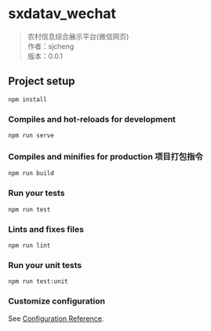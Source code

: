 # sxdatav_wechat

> 农村信息综合展示平台(微信网页)   
> 作者：sjcheng   
> 版本：0.0.1   

## Project setup
```
npm install
```

### Compiles and hot-reloads for development
```
npm run serve
```

### Compiles and minifies for production 项目打包指令
```
npm run build
```

### Run your tests
```
npm run test
```

### Lints and fixes files
```
npm run lint
```

### Run your unit tests
```
npm run test:unit
```

### Customize configuration
See [Configuration Reference](https://cli.vuejs.org/config/).
